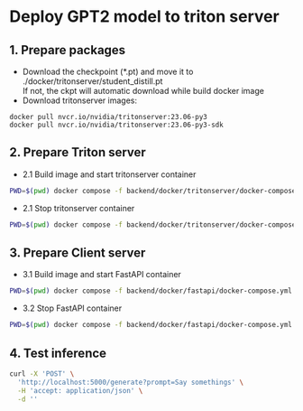 # Deploy GPT2 model to triton server

## 1. Prepare packages

- Download the checkpoint (\*.pt) and move it to ./docker/tritonserver/student_distill.pt \
  If not, the ckpt will automatic download while build docker image
- Download tritonserver images:

```
docker pull nvcr.io/nvidia/tritonserver:23.06-py3
docker pull nvcr.io/nvidia/tritonserver:23.06-py3-sdk
```

## 2. Prepare Triton server

- 2.1 Build image and start tritonserver container

```bash
PWD=$(pwd) docker compose -f backend/docker/tritonserver/docker-compose.yml up -d
```

- 2.1 Stop tritonserver container

```bash
PWD=$(pwd) docker compose -f backend/docker/tritonserver/docker-compose.yml down
```

## 3. Prepare Client server

- 3.1 Build image and start FastAPI container

```bash
PWD=$(pwd) docker compose -f backend/docker/fastapi/docker-compose.yml up -d
```

- 3.2 Stop FastAPI container

```bash
PWD=$(pwd) docker compose -f backend/docker/fastapi/docker-compose.yml down
```

## 4. Test inference

```bash
curl -X 'POST' \
  'http://localhost:5000/generate?prompt=Say somethings' \
  -H 'accept: application/json' \
  -d ''
```

